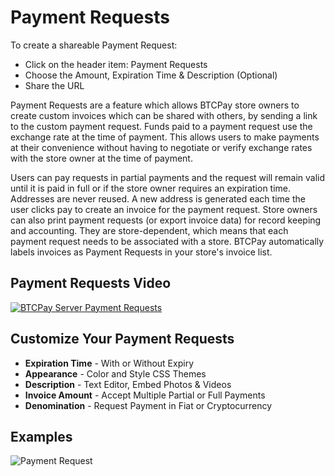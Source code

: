 # Payment Requests

To create a shareable Payment Request:

- Click on the header item: Payment Requests
- Choose the Amount, Expiration Time & Description (Optional)
- Share the URL

Payment Requests are a feature which allows BTCPay store owners to create custom invoices which can be shared with others, by sending a link to the custom payment request. Funds paid to a payment request use the exchange rate at the time of payment. This allows users to make payments at their convenience without having to negotiate or verify exchange rates with the store owner at the time of payment.

Users can pay requests in partial payments and the request will remain valid until it is paid in full or if the store owner requires an expiration time. Addresses are never reused. A new address is generated each time the user clicks pay to create an invoice for the payment request. Store owners can also print payment requests (or export invoice data) for record keeping and accounting. They are store-dependent, which means that each payment request needs to be associated with a store. BTCPay automatically labels invoices as Payment Requests in your store's invoice list.

## Payment Requests Video

[![BTCPay Server Payment Requests](https://img.youtube.com/vi/j6CvwDPvfzQ/mqdefault.jpg)](https://www.youtube.com/watch?v=j6CvwDPvfzQ "BTCPay Server Payment Requests")

## Customize Your Payment Requests

- **Expiration Time** - With or Without Expiry
- **Appearance** - Color and Style CSS Themes
- **Description** - Text Editor, Embed Photos & Videos
- **Invoice Amount** - Accept Multiple Partial or Full Payments
- **Denomination** - Request Payment in Fiat or Cryptocurrency

## Examples

![Payment Request](./img/PaymentRequests.jpg)
